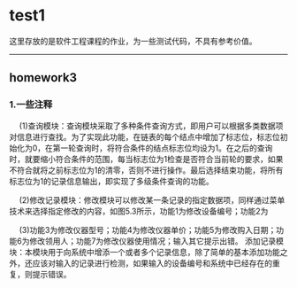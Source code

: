 # test1
这里存放的是软件工程课程的作业，为一些测试代码，不具有参考价值。



-----------------------
## homework3
### 1.一些注释
&emsp; (1)查询模块：查询模块采取了多种条件查询方式，即用户可以根据多类数据项对信息进行查找。为了实现此功能，在链表的每个结点中增加了标志位，标志位初始化为0，在第一轮查询时，将符合条件的结点标志位均设为1。在之后的查询时，就要缩小符合条件的范围，每当标志位为1检查是否符合当前轮的要求，如果不符合就将之前标志位为1的清零，否则不进行操作。最后选择结束功能，将所有标志位为1的记录信息输出，即实现了多级条件查询的功能。

&emsp; (2)修改记录模块：修改模块可以修改某一条记录的指定数据项，同样通过菜单技术来选择指定修改的内容，如图5.3所示，功能1为修改设备编号；功能2为

&emsp; (3)功能3为修改仪器型号；功能4为修改仪器单价；功能5为修改购入日期；功能6为修改领用人；功能7为修改仪器使用情况；输入其它提示出错。
添加记录模块：本模块用于向系统中增添一个或者多个记录信息，除了简单的基本添加功能之外，还应该对输入的记录进行检测，如果输入的设备编号和系统中已经存在的重复，则提示错误。
